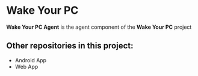 # Wake Your PC

**Wake Your PC Agent** is the agent component of the **Wake Your PC** project

## Other repositories in this project:
* Android App
* Web App


